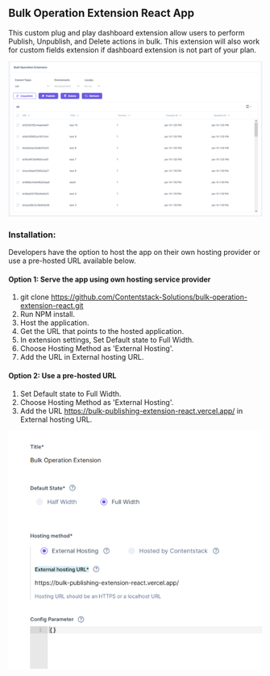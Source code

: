 ## Bulk Operation Extension React App
This custom plug and play dashboard extension allow users to perform Publish, Unpublish, and Delete actions in bulk. This extension will also work for custom fields extension if dashboard extension is not part of your plan.

![Docx_to_HTML](https://github.com/Contentstack-Solutions/some-extensions/blob/main/assets/bulk-operation-extension.png) 

### Installation:
Developers have the option to host the app on their own hosting provider or use a pre-hosted URL available below.

#### Option 1: Serve the app using own hosting service provider
1. git clone https://github.com/Contentstack-Solutions/bulk-operation-extension-react.git
2. Run NPM install.
3. Host the application.
4. Get the URL that points to the hosted application.
5. In extension settings,  Set Default state to Full Width.
6. Choose Hosting Method as 'External Hosting'.
7. Add the URL in External hosting URL.

#### Option 2: Use a pre-hosted URL
1. Set Default state to Full Width.
2. Choose Hosting Method as 'External Hosting'.
3. Add the URL https://bulk-publishing-extension-react.vercel.app/ in External hosting URL.

![Docx_to_HTML](https://github.com/Contentstack-Solutions/some-extensions/blob/main/assets/bulk-operation-extension-settings.png)
